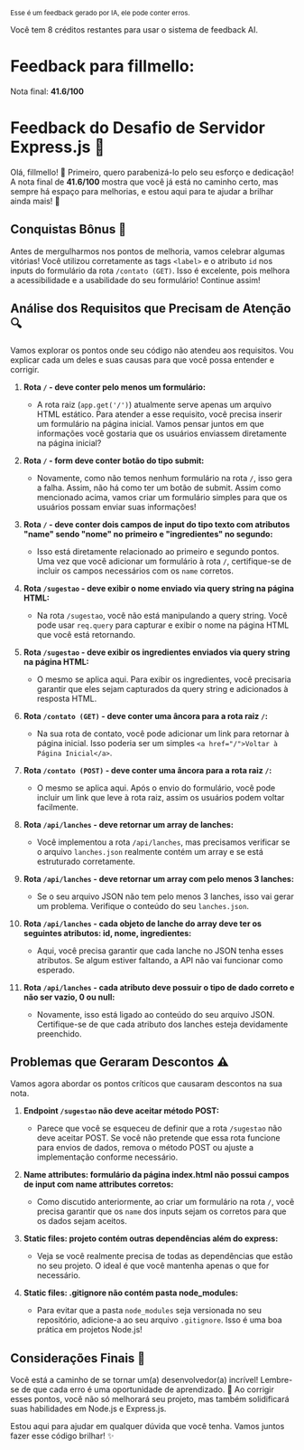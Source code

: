 <sup>Esse é um feedback gerado por IA, ele pode conter erros.</sup>

Você tem 8 créditos restantes para usar o sistema de feedback AI.

# Feedback para fillmello:

Nota final: **41.6/100**

# Feedback do Desafio de Servidor Express.js 🚀

Olá, fillmello! 👋 Primeiro, quero parabenizá-lo pelo seu esforço e dedicação! A nota final de **41.6/100** mostra que você já está no caminho certo, mas sempre há espaço para melhorias, e estou aqui para te ajudar a brilhar ainda mais! 🌟

## Conquistas Bônus 🎉
Antes de mergulharmos nos pontos de melhoria, vamos celebrar algumas vitórias! Você utilizou corretamente as tags `<label>` e o atributo `id` nos inputs do formulário da rota `/contato (GET)`. Isso é excelente, pois melhora a acessibilidade e a usabilidade do seu formulário! Continue assim!

## Análise dos Requisitos que Precisam de Atenção 🔍
Vamos explorar os pontos onde seu código não atendeu aos requisitos. Vou explicar cada um deles e suas causas para que você possa entender e corrigir.

1. **Rota `/` - deve conter pelo menos um formulário:**
   - A rota raiz (`app.get('/')`) atualmente serve apenas um arquivo HTML estático. Para atender a esse requisito, você precisa inserir um formulário na página inicial. Vamos pensar juntos em que informações você gostaria que os usuários enviassem diretamente na página inicial?

2. **Rota `/` - form deve conter botão do tipo submit:**
   - Novamente, como não temos nenhum formulário na rota `/`, isso gera a falha. Assim, não há como ter um botão de submit. Assim como mencionado acima, vamos criar um formulário simples para que os usuários possam enviar suas informações!

3. **Rota `/` - deve conter dois campos de input do tipo texto com atributos "name" sendo "nome" no primeiro e "ingredientes" no segundo:**
   - Isso está diretamente relacionado ao primeiro e segundo pontos. Uma vez que você adicionar um formulário à rota `/`, certifique-se de incluir os campos necessários com os `name` corretos.

4. **Rota `/sugestao` - deve exibir o nome enviado via query string na página HTML:**
   - Na rota `/sugestao`, você não está manipulando a query string. Você pode usar `req.query` para capturar e exibir o nome na página HTML que você está retornando.

5. **Rota `/sugestao` - deve exibir os ingredientes enviados via query string na página HTML:**
   - O mesmo se aplica aqui. Para exibir os ingredientes, você precisaria garantir que eles sejam capturados da query string e adicionados à resposta HTML.

6. **Rota `/contato (GET)` - deve conter uma âncora para a rota raiz `/`:**
   - Na sua rota de contato, você pode adicionar um link para retornar à página inicial. Isso poderia ser um simples `<a href="/">Voltar à Página Inicial</a>`.

7. **Rota `/contato (POST)` - deve conter uma âncora para a rota raiz `/`:**
   - O mesmo se aplica aqui. Após o envio do formulário, você pode incluir um link que leve à rota raiz, assim os usuários podem voltar facilmente.

8. **Rota `/api/lanches` - deve retornar um array de lanches:**
   - Você implementou a rota `/api/lanches`, mas precisamos verificar se o arquivo `lanches.json` realmente contém um array e se está estruturado corretamente.

9. **Rota `/api/lanches` - deve retornar um array com pelo menos 3 lanches:**
   - Se o seu arquivo JSON não tem pelo menos 3 lanches, isso vai gerar um problema. Verifique o conteúdo do seu `lanches.json`.

10. **Rota `/api/lanches` - cada objeto de lanche do array deve ter os seguintes atributos: id, nome, ingredientes:**
    - Aqui, você precisa garantir que cada lanche no JSON tenha esses atributos. Se algum estiver faltando, a API não vai funcionar como esperado.

11. **Rota `/api/lanches` - cada atributo deve possuir o tipo de dado correto e não ser vazio, 0 ou null:**
    - Novamente, isso está ligado ao conteúdo do seu arquivo JSON. Certifique-se de que cada atributo dos lanches esteja devidamente preenchido.

## Problemas que Geraram Descontos ⚠️
Vamos agora abordar os pontos críticos que causaram descontos na sua nota. 

1. **Endpoint `/sugestao` não deve aceitar método POST:**
   - Parece que você se esqueceu de definir que a rota `/sugestao` não deve aceitar POST. Se você não pretende que essa rota funcione para envios de dados, remova o método POST ou ajuste a implementação conforme necessário.

2. **Name attributes: formulário da página index.html não possui campos de input com name attributes corretos:**
   - Como discutido anteriormente, ao criar um formulário na rota `/`, você precisa garantir que os `name` dos inputs sejam os corretos para que os dados sejam aceitos.

3. **Static files: projeto contém outras dependências além do express:**
   - Veja se você realmente precisa de todas as dependências que estão no seu projeto. O ideal é que você mantenha apenas o que for necessário.

4. **Static files: .gitignore não contém pasta node_modules:**
   - Para evitar que a pasta `node_modules` seja versionada no seu repositório, adicione-a ao seu arquivo `.gitignore`. Isso é uma boa prática em projetos Node.js!

## Considerações Finais 🌈
Você está a caminho de se tornar um(a) desenvolvedor(a) incrível! Lembre-se de que cada erro é uma oportunidade de aprendizado. 💪 Ao corrigir esses pontos, você não só melhorará seu projeto, mas também solidificará suas habilidades em Node.js e Express.js.

Estou aqui para ajudar em qualquer dúvida que você tenha. Vamos juntos fazer esse código brilhar! ✨